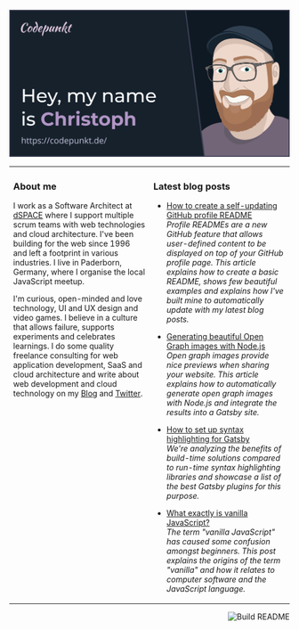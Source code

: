 <a href="https://codepunkt.de/"><img src="hey.svg" alt="Hey, my name is Christoph!" /></a>

<table><tr><td valign="top" width="50%">

### About me

I work as a Software Architect at [dSPACE](https://www.dspace.com/en/pub/home.cfm) where I support multiple scrum teams with web technologies and cloud architecture. I've been building for the web since 1996 and left a footprint in various industries. I live in Paderborn, Germany, where I organise the local JavaScript meetup.

I'm curious, open-minded and love technology, UI and UX design and video games. I believe in a culture that allows failure, supports experiments and celebrates learnings. I do some quality freelance consulting for web application development, SaaS and cloud architecture and write about web development and cloud technology on my [Blog](https://codepunkt.de/writing) and [Twitter](https://twitter.com/code_punkt).

</td><td valign="top" width="50%">

### Latest blog posts

<!-- blog start -->

*   [How to create a self-updating GitHub profile README](https://codepunkt.de/writing/how-to-create-a-self-updating-github-profile-readme/)<br/>*Profile READMEs are a new GitHub feature that allows user-defined content to be displayed on top of your GitHub profile page. This article explains how to create a basic README, shows few beautiful examples and explains how I've built mine to automatically update with my latest blog posts.*

*   [Generating beautiful Open Graph images with Node.js](https://codepunkt.de/writing/generating-beautiful-open-graph-images-with-nodejs/)<br/>*Open graph images provide nice previews when sharing your website. This article explains how to automatically generate open graph images with Node.js and integrate the results into a Gatsby site.*

*   [How to set up syntax highlighting for Gatsby](https://codepunkt.de/writing/how-to-set-up-syntax-highlighting-for-gatsby/)<br/>*We're analyzing the benefits of build-time solutions compared to run-time syntax highlighting libraries and showcase a list of the best Gatsby plugins for this purpose.*

*   [What exactly is vanilla JavaScript?](https://codepunkt.de/writing/what-exactly-is-vanilla-js/)<br/>*The term "vanilla JavaScript" has caused some confusion amongst beginners. This post explains the origins of the term "vanilla" and how it relates to computer software and the JavaScript language.*

<!-- blog end -->

</td></tr></table>

<a href="https://github.com/codepunkt/codepunkt/actions"><img src="https://github.com/codepunkt/codepunkt/workflows/Build%20README.md/badge.svg" align="right" alt="Build README"></a>
